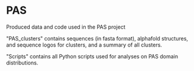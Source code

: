 # PAS

Produced data and code used in the PAS project

"PAS_clusters" contains sequences (in fasta format), alphafold structures, and sequence logos for clusters, and a summary of all clusters.

"Scripts" contains all Python scripts used for analyses on PAS domain distributions.
